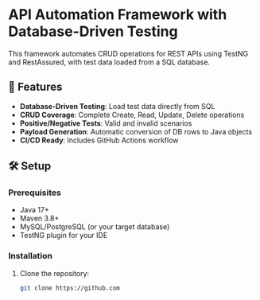 # API Automation Framework with Database-Driven Testing

This framework automates CRUD operations for REST APIs using TestNG and RestAssured, with test data loaded from a SQL database.

## 📌 Features

- **Database-Driven Testing**: Load test data directly from SQL
- **CRUD Coverage**: Complete Create, Read, Update, Delete operations
- **Positive/Negative Tests**: Valid and invalid scenarios
- **Payload Generation**: Automatic conversion of DB rows to Java objects
- **CI/CD Ready**: Includes GitHub Actions workflow

## 🛠 Setup

### Prerequisites
- Java 17+
- Maven 3.8+
- MySQL/PostgreSQL (or your target database)
- TestNG plugin for your IDE

### Installation
1. Clone the repository:
   ```bash
   git clone https://github.com
